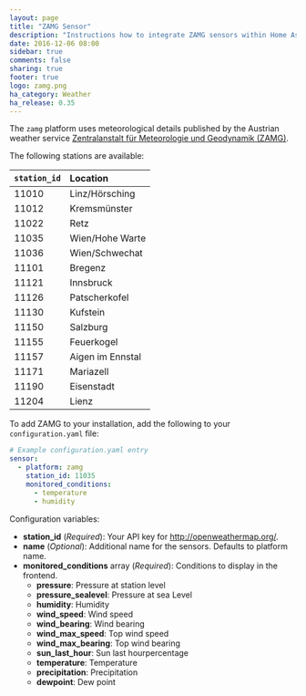 ```yaml
---
layout: page
title: "ZAMG Sensor"
description: "Instructions how to integrate ZAMG sensors within Home Assistant."
date: 2016-12-06 08:00
sidebar: true
comments: false
sharing: true
footer: true
logo: zamg.png
ha_category: Weather
ha_release: 0.35
---
```


The `zamg` platform uses meteorological details published by the Austrian weather service [Zentralanstalt für
 Meteorologie und Geodynamik (ZAMG)](https://www.zamg.ac.at/).

The following stations are available:

| `station_id` | Location         |
| :----------- |:-----------------|
| 11010        | Linz/Hörsching   |
| 11012        | Kremsmünster     |
| 11022        | Retz             |
| 11035        | Wien/Hohe Warte  |
| 11036        | Wien/Schwechat   |
| 11101        | Bregenz          |
| 11121        | Innsbruck        |
| 11126        | Patscherkofel    |
| 11130        | Kufstein         |
| 11150        | Salzburg         |
| 11155        | Feuerkogel       |
| 11157        | Aigen im Ennstal |
| 11171        | Mariazell        |
| 11190        | Eisenstadt       |
| 11204        | Lienz            |

To add ZAMG to your installation, add the following to your `configuration.yaml` file:

```yaml
# Example configuration.yaml entry
sensor:
  - platform: zamg
    station_id: 11035
    monitored_conditions:
      - temperature
      - humidity
```

Configuration variables:

- **station_id** (*Required*): Your API key for http://openweathermap.org/.
- **name** (*Optional*): Additional name for the sensors. Defaults to platform name.
- **monitored_conditions** array (*Required*): Conditions to display in the frontend.
  - **pressure**: Pressure at station level
  - **pressure_sealevel**: Pressure at sea Level
  - **humidity**: Humidity
  - **wind_speed**: Wind speed
  - **wind_bearing**: Wind bearing
  - **wind_max_speed**: Top wind speed
  - **wind_max_bearing**: Top wind bearing
  - **sun_last_hour**: Sun last hourpercentage
  - **temperature**: Temperature
  - **precipitation**: Precipitation
  - **dewpoint**: Dew point

